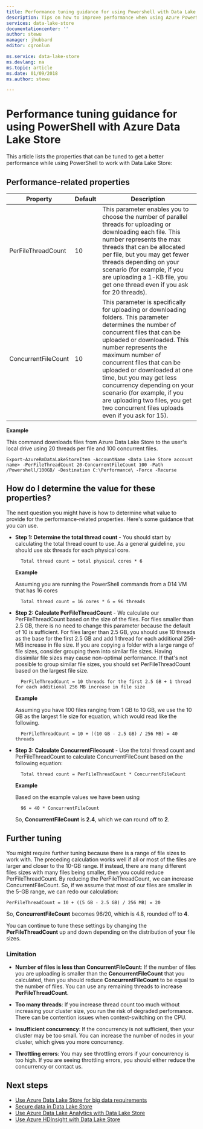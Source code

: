 ```yaml
---
title: Performance tuning guidance for using Powershell with Data Lake Store | Microsoft Docs
description: Tips on how to improve performance when using Azure PowerShell with Data Lake Store
services: data-lake-store
documentationcenter: ''
author: stewu
manager: jhubbard
editor: cgronlun

ms.service: data-lake-store
ms.devlang: na
ms.topic: article
ms.date: 01/09/2018
ms.author: stewu

---
```

# Performance tuning guidance for using PowerShell with Azure Data Lake Store

This article lists the properties that can be tuned to get a better performance while using PowerShell to work with Data Lake Store:

## Performance-related properties

| Property            | Default | Description |
|---------------------|---------|-------------|
| PerFileThreadCount  | 10      | This parameter enables you to choose the number of parallel threads for uploading or downloading each file. This number represents the max threads that can be allocated per file, but you may get fewer threads depending on your scenario (for example, if you are uploading a 1-KB file, you get one thread even if you ask for 20 threads).  |
| ConcurrentFileCount | 10      | This parameter is specifically for uploading or downloading folders. This parameter determines the number of concurrent files that can be uploaded or downloaded. This number represents the maximum number of concurrent files that can be uploaded or downloaded at one time, but you may get less concurrency depending on your scenario (for example, if you are uploading two files, you get two concurrent files uploads even if you ask for 15). |

**Example**

This command downloads files from Azure Data Lake Store to the user's local drive using 20 threads per file and 100 concurrent files.

	Export-AzureRmDataLakeStoreItem -AccountName <Data Lake Store account name> -PerFileThreadCount 20-ConcurrentFileCount 100 -Path /Powershell/100GB/ -Destination C:\Performance\ -Force -Recurse

## How do I determine the value for these properties?

The next question you might have is how to determine what value to provide for the performance-related properties. Here's some guidance that you can use.

* **Step 1: Determine the total thread count** - You should start by calculating the total thread count to use. As a general guideline, you should use six threads for each physical core.

		Total thread count = total physical cores * 6

	**Example**

	Assuming you are running the PowerShell commands from a D14 VM that has 16 cores

		Total thread count = 16 cores * 6 = 96 threads


* **Step 2: Calculate PerFileThreadCount**  - We calculate our PerFileThreadCount based on the size of the files. For files smaller than 2.5 GB, there is no need to change this parameter because the default of 10 is sufficient. For files larger than 2.5 GB, you should use 10 threads as the base for the first 2.5 GB and add 1 thread for each additional 256-MB increase in file size. If you are copying a folder with a large range of file sizes, consider grouping them into similar file sizes. Having dissimilar file sizes may cause non-optimal performance. If that's not possible to group similar file sizes, you should set PerFileThreadCount based on the largest file size.

		PerFileThreadCount = 10 threads for the first 2.5 GB + 1 thread for each additional 256 MB increase in file size

	**Example**

	Assuming you have 100 files ranging from 1 GB to 10 GB, we use the 10 GB as the largest file size for equation, which would read like the following.

		PerFileThreadCount = 10 + ((10 GB - 2.5 GB) / 256 MB) = 40 threads

* **Step 3: Calculate ConcurrentFilecount** - Use the total thread count and PerFileThreadCount to calculate ConcurrentFileCount based on the following equation:

		Total thread count = PerFileThreadCount * ConcurrentFileCount

	**Example**

	Based on the example values we have been using

		96 = 40 * ConcurrentFileCount

	So, **ConcurrentFileCount** is **2.4**, which we can round off to **2**.

## Further tuning

You might require further tuning because there is a range of file sizes to work with. The preceding calculation works well if all or most of the files are larger and closer to the 10-GB range. If instead, there are many different files sizes with many files being smaller, then you could reduce PerFileThreadCount. By reducing the PerFileThreadCount, we can increase ConcurrentFileCount. So, if we assume that most of our files are smaller in the 5-GB range, we can redo our calculation:

	PerFileThreadCount = 10 + ((5 GB - 2.5 GB) / 256 MB) = 20

So, **ConcurrentFileCount** becomes 96/20, which is 4.8, rounded off to **4**.

You can continue to tune these settings by changing the **PerFileThreadCount** up and down depending on the distribution of your file sizes.

### Limitation

* **Number of files is less than ConcurrentFileCount**: If the number of files you are uploading is smaller than the **ConcurrentFileCount** that you calculated, then you should reduce **ConcurrentFileCount** to be equal to the number of files. You can use any remaining threads to increase **PerFileThreadCount**.

* **Too many threads**: If you increase thread count too much without increasing your cluster size, you run the risk of degraded performance. There can be contention issues when context-switching on the CPU.

* **Insufficient concurrency**: If the concurrency is not sufficient, then your cluster may be too small. You can increase the number of nodes in your cluster, which gives you more concurrency.

* **Throttling errors**: You may see throttling errors if your concurrency is too high. If you are seeing throttling errors, you should either reduce the concurrency or contact us.

## Next steps
* [Use Azure Data Lake Store for big data requirements](data-lake-store-data-scenarios.md) 
* [Secure data in Data Lake Store](data-lake-store-secure-data.md)
* [Use Azure Data Lake Analytics with Data Lake Store](../data-lake-analytics/data-lake-analytics-get-started-portal.md)
* [Use Azure HDInsight with Data Lake Store](data-lake-store-hdinsight-hadoop-use-portal.md)

